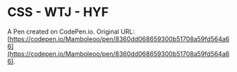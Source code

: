 # CSS - WTJ - HYF

A Pen created on CodePen.io. Original URL: [https://codepen.io/Mamboleoo/pen/8360dd068659300b51708a59fd564a66](https://codepen.io/Mamboleoo/pen/8360dd068659300b51708a59fd564a66).

